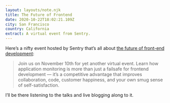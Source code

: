 ```yaml
---
layout: layouts/note.njk
title: The Future of Frontend
date: 2020-10-22T18:02:21.109Z
city: San Francisco
country: California
extract: A virtual event from Sentry.
---
```


Here’s a nifty event hosted by Sentry that’s all about [the future of front-end development](https://futureoffrontend.splashthat.com/):

> Join us on November 10th for yet another virtual event. Learn how application monitoring is more than just a failsafe for frontend development — it’s a competitive advantage that improves collaboration, code, customer happiness, and your own smug sense of self-satisfaction.

I’ll be there listening to the talks and live blogging along to it.
